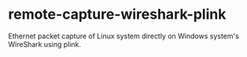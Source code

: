 # remote-capture-wireshark-plink
Ethernet packet capture of Linux system directly on Windows system's WireShark using plink.
